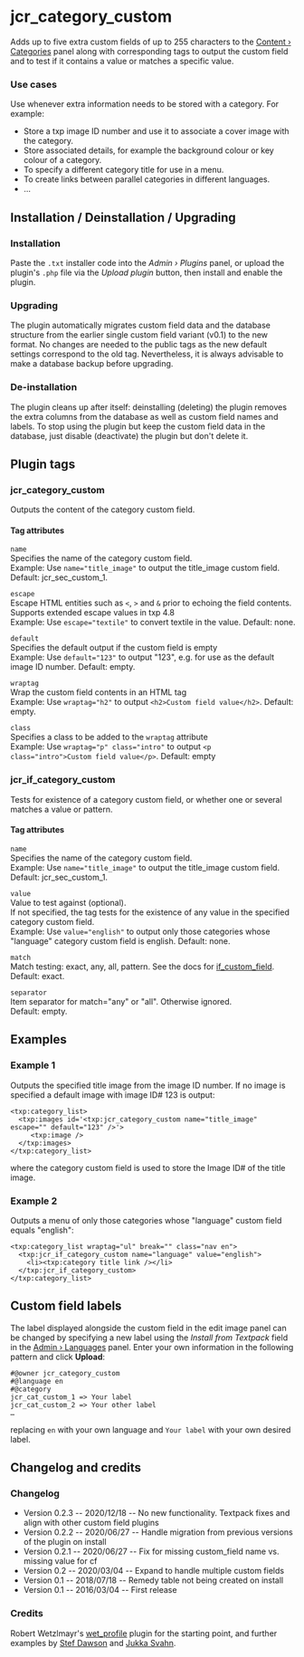# jcr_category_custom

Adds up to five extra custom fields of up to 255 characters to the
[Content ›
Categories](https://docs.textpattern.io/administration/categories-panel)
panel along with corresponding tags to output the custom field and to
test if it contains a value or matches a specific value.

### Use cases

Use whenever extra information needs to be stored with a category. For
example:

-   Store a txp image ID number and use it to associate a cover image
    with the category.
-   Store associated details, for example the background colour or key
    colour of a category.
-   To specify a different category title for use in a menu.
-   To create links between parallel categories in different languages.
-   ...

## Installation / Deinstallation / Upgrading

### Installation

Paste the `.txt` installer code into the *Admin › Plugins* panel, or
upload the plugin's `.php` file via the *Upload plugin* button, then
install and enable the plugin.

### Upgrading

The plugin automatically migrates custom field data and the database
structure from the earlier single custom field variant (v0.1) to the new
format. No changes are needed to the public tags as the new default
settings correspond to the old tag. Nevertheless, it is always advisable
to make a database backup before upgrading.

### De-installation

The plugin cleans up after itself: deinstalling (deleting) the plugin
removes the extra columns from the database as well as custom field
names and labels. To stop using the plugin but keep the custom field
data in the database, just disable (deactivate) the plugin but don't
delete it.

## Plugin tags

### jcr_category_custom

Outputs the content of the category custom field.

#### Tag attributes

`name`\
Specifies the name of the category custom field.\
Example: Use `name="title_image"` to output the title_image custom
field. Default: jcr_sec_custom_1.

`escape`\
Escape HTML entities such as `<`, `>` and `&` prior to echoing the field
contents.\
Supports extended escape values in txp 4.8\
Example: Use `escape="textile"` to convert textile in the value.
Default: none.

`default`\
Specifies the default output if the custom field is empty\
Example: Use `default="123"` to output "123", e.g. for use as the
default image ID number. Default: empty.

`wraptag`\
Wrap the custom field contents in an HTML tag\
Example: Use `wraptag="h2"` to output `<h2>Custom field value</h2>`.
Default: empty.

`class`\
Specifies a class to be added to the `wraptag` attribute\
Example: Use `wraptag="p" class="intro"` to output
`<p class="intro">Custom field value</p>`. Default: empty

### jcr_if_category_custom

Tests for existence of a category custom field, or whether one or several
matches a value or pattern.

#### Tag attributes

`name`\
Specifies the name of the category custom field.\
Example: Use `name="title_image"` to output the title_image custom
field. Default: jcr_sec_custom_1.

`value`\
Value to test against (optional).\
If not specified, the tag tests for the existence of any value in the
specified category custom field.\
Example: Use `value="english"` to output only those categories whose
"language" category custom field is english. Default: none.

`match`\
Match testing: exact, any, all, pattern. See the docs for
[if_custom_field](https://docs.textpattern.com/tags/if_custom_field).\
Default: exact.

`separator`\
Item separator for match="any" or "all". Otherwise ignored.\
Default: empty.

## Examples

### Example 1

Outputs the specified title image from the image ID number. If no image
is specified a default image with image ID\# 123 is output:

    <txp:category_list>
      <txp:images id='<txp:jcr_category_custom name="title_image" escape="" default="123" />'>
         <txp:image />
      </txp:images>
    </txp:category_list>

where the category custom field is used to store the Image ID\# of the
title image.

### Example 2

Outputs a menu of only those categories whose "language" custom field
equals "english":

    <txp:category_list wraptag="ul" break="" class="nav en">
      <txp:jcr_if_category_custom name="language" value="english">
        <li><txp:category title link /></li>
      </txp:jcr_if_category_custom>
    </txp:category_list>

## Custom field labels

The label displayed alongside the custom field in the edit image panel
can be changed by specifying a new label using the *Install from
Textpack* field in the [Admin ›
Languages](http://docs.textpattern.io/administration/languages-panel.html)
panel. Enter your own information in the following pattern and click
**Upload**:

    #@owner jcr_category_custom
    #@language en
    #@category
    jcr_cat_custom_1 => Your label
    jcr_cat_custom_2 => Your other label
    …

replacing `en` with your own language and `Your label` with your own
desired label.

## Changelog and credits

### Changelog

-   Version 0.2.3 -- 2020/12/18 -- No new functionality. Textpack fixes
    and align with other custom field plugins
-   Version 0.2.2 -- 2020/06/27 -- Handle migration from previous
    versions of the plugin on install
-   Version 0.2.1 -- 2020/06/27 -- Fix for missing custom_field name vs.
    missing value for cf
-   Version 0.2 -- 2020/03/04 -- Expand to handle multiple custom fields
-   Version 0.1 -- 2018/07/18 -- Remedy table not being created on
    install
-   Version 0.1 -- 2016/03/04 -- First release

### Credits

Robert Wetzlmayr's
[wet_profile](https://github.com/rwetzlmayr/wet_profile) plugin for the
starting point, and further examples by [Stef
Dawson](https://www.stefdawson.com) and [Jukka
Svahn](https://github.com/gocom).
